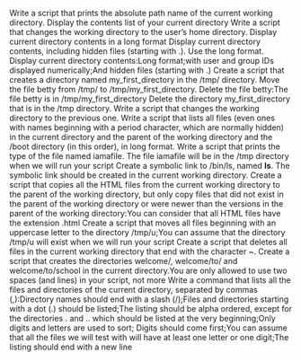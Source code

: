 Write a script that prints the absolute path name of the current working directory.
Display the contents list of your current directory
Write a script that changes the working directory to the user’s home directory.
Display current directory contents in a long format
Display current directory contents, including hidden files (starting with .). Use the long format.
Display current directory contents:Long format;with user and group IDs displayed numerically;And hidden files (starting with .)
Create a script that creates a directory named my_first_directory in the /tmp/ directory.
Move the file betty from /tmp/ to /tmp/my_first_directory.
Delete the file betty:The file betty is in /tmp/my_first_directory
Delete the directory my_first_directory that is in the /tmp directory.
Write a script that changes the working directory to the previous one.
Write a script that lists all files (even ones with names beginning with a period character, which are normally hidden) in the current directory and the parent of the working directory and the /boot directory (in this order), in long format.
Write a script that prints the type of the file named iamafile. The file iamafile will be in the /tmp directory when we will run your script
Create a symbolic link to /bin/ls, named __ls__. The symbolic link should be created in the current working directory.
Create a script that copies all the HTML files from the current working directory to the parent of the working directory, but only copy files that did not exist in the parent of the working directory or were newer than the versions in the parent of the working directory:You can consider that all HTML files have the extension .html
Create a script that moves all files beginning with an uppercase letter to the directory /tmp/u;You can assume that the directory /tmp/u will exist when we will run your script
Create a script that deletes all files in the current working directory that end with the character ~.
Create a script that creates the directories welcome/, welcome/to/ and welcome/to/school in the current directory.You are only allowed to use two spaces (and lines) in your script, not more
Write a command that lists all the files and directories of the current directory, separated by commas (,):Directory names should end with a slash (/);Files and directories starting with a dot (.) should be listed;The listing should be alpha ordered, except for the directories . and .. which should be listed at the very beginning;Only digits and letters are used to sort; Digits should come first;You can assume that all the files we will test with will have at least one letter or one digit;The listing should end with a new line

